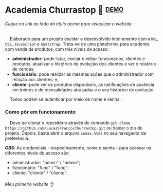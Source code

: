 # Academia Churrastop 💪 <sup><sub>[DEMO](https://ecstatic-yalow-19cc37.netlify.app/index.html) </sub></sup> 

###### Clique no link ao lado do título acima para visualizar o website.

&nbsp;&nbsp;&nbsp;&nbsp;Elaborado para um projeto escolar e desenvolvido inteiramente com `HTML`, `CSS`, `JavaScript` e `Bootstrap`. Trata-se de uma plataforma para academia com venda de produtos, com três níveis de acesso:
- **administrador:** pode listar, excluir e editar funcionários, clientes e produtos, atualizar o histórico de evolução dos clientes e ver o relatório de vendas;
- **funcionário:** pode realizar as mesmas ações que o administrador com relação aos clientes; e,
- **cliente:** pode ver os produtos disponíveis, as notificações de ausência em treinos e de mensalidades atrasadas e o seu histórico de evolução.

&nbsp;&nbsp;&nbsp;&nbsp;Todos podem se autenticar por meio de nome e senha.

### Como pôr em funcionamento

&nbsp;&nbsp;&nbsp;&nbsp;Deve-se clonar o repositório através do comando `git clone https://github.com/LucasSFranco/Churrastop.git` ou baixar o zip do projeto. Depois, basta abrir o arquivo `index.html` no seu navegador de preferência.

***OBS:*** As credenciais - respectivamente, nome e senha - para acessar os diferentes níveis de acesso são:
  - administrador: "admin" / "admin";
  - funcionário: "func" / "func";
  - cliente: "cliente" / "cliente".

###### Meu primeiro website 👌
